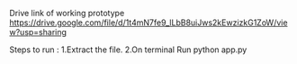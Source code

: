 Drive link of working prototype
https://drive.google.com/file/d/1t4mN7fe9_lLbB8uiJws2kEwzizkG1ZoW/view?usp=sharing

Steps to run :
1.Extract the file.
2.On terminal Run python app.py

